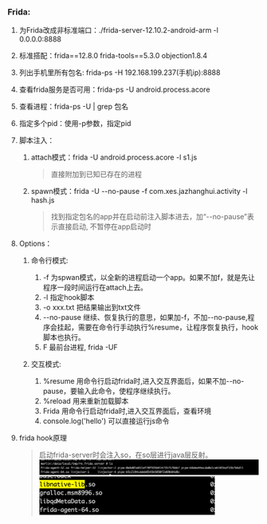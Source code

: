 ### Frida:

1. 为Frida改成非标准端口：./frida-server-12.10.2-android-arm -l 0.0.0.0:8888

2. 标准搭配：frida==12.8.0 frida-tools==5.3.0 objection1.8.4

3. 列出手机里所有包名: frida-ps -H 192.168.199.237(手机ip):8888

4. 查看frida服务是否可用：frida-ps -U  android.process.acore

5. 查看进程：frida-ps -U  | grep 包名

6. 指定多个pid：使用-p参数，指定pid

7. 脚本注入：  
   1. attach模式：frida -U android.process.acore -l s1.js
        > 直接附加到已知已存在的进程
   2. spawn模式：frida -U --no-pause -f com.xes.jazhanghui.activity -l hash.js
        > 找到指定包名的app并在启动前注入脚本进去，加“--no-pause”表示直接启动, 不暂停在app启动时

8. Options：

    1. 命令行模式:
        1. -f 为spwan模式，以全新的进程启动一个app。如果不加f，就是先让程序一段时间运行在attach上去。  
        2. -l 指定hook脚本  
        3. -o xxx.txt   把结果输出到txt文件  
        4. --no-pause 继续、恢复执行的意思，如果加-f，不加--no-pause,程序会挂起，需要在命令行手动执行%resume，让程序恢复执行，hook脚本也执行。  
        5. F  最前台进程, frida -UF    

    2. 交互模式:
        1. %resume 用命令行启动frida时,进入交互界面后，如果不加--no-pause，要输入此命令，使程序继续执行。  
        2. %reload 用来重新加载脚本  
        3. Frida   用命令行启动frida时,进入交互界面后，查看环境  
        4. console.log('hello') 可以直接运行js命令  

9. frida hook原理
   > 启动frida-server时会注入so，在so层进行java层反射。
   ![](pic/03.a.png)
   ![](pic/04.a.png)